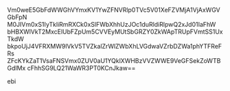 Vm0weE5GbFdWWGhVYmxKV1YwZFNVRlp0TVc5V01XeFZVMjA1VjAxWGVGbFpN
M0JIVm0xS1IyTkliRmRXCk0xSlFWbXhhUzJOc1duRldiRlpwQ2xJd01IaFhW
bHBXWlVkT2MxcElUbFZpUm5CVVEyMUtSbGRZY0ZkWApTRUpFVmtSS1UxTkdW
bkpoUjJ4VFRXMW9lVkV5TVZkalZrWlZWbXhLVGdwaVZrbDZWa1phYTFReFRs
ZFcKYkZaT1VsaFNSVmx0ZUV0aU1YQklXWHBzVVZWWE9VeGFSekZoWTBGdlMx
cFhhSG9LQ21WaWR3PT0KCnJkaw==

ebi